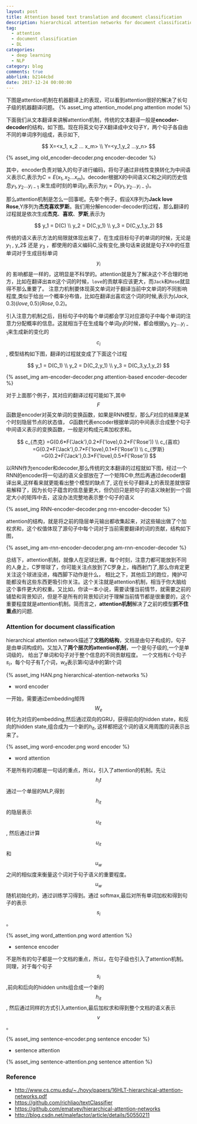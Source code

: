 ```yaml
---
layout: post
title: Attention based text translation and document classification
description: hierarchical attention networks for document classification
tag:
  - attention
  - document classification
  - DL
categories:
  - deep learning
  - NLP
category: blog
comments: true
abbrlink: b2144cbd
date: 2017-12-24 00:00:00
---
```

下图是attention机制在机器翻译上的表现，可以看到attention很好的解决了长句子级的机器翻译问题。
{% asset_img attention_model.png attention model %}


下面我们从文本翻译来讲解attention机制，传统的文本翻译一般是**encoder-decoder**的结构，如下图。现在将英文句子X翻译成中文句子Y，两个句子各自由不同的单词序列组成，表示如下,

$$
X=<x_1, x_2 ... x_m> \\
Y=<y_1,y_2 ...y_n>
$$

{% asset_img old_encoder-decoder.png encoder-decoder %}

其中，encoder负责对输入的句子进行编码，将句子通过非线性变换转化为中间语义表示$C$,表示为$C=E(x_1,x_2...x_m)$。decoder根据X的中间语义$C$和之间的历史信息$y_1, y_2...y_{i-1}$
来生成i时刻的单词$y_i$,表示为$y_i = D(y_1,y_2...y_{i-1})$。

那么attention机制是怎么一回事呢。先举个例子，假设X序列为**Jack love Rose**,Y序列为**杰克喜欢罗斯**。我们用分解encoder-decoder的过程，那么翻译的过程就是依次生成**杰克**、**喜欢**、**罗斯**,表示为

$$
y_1 = D(C) \\
y_2 = D(C,y_1) \\
y_3 = D(C,y_1,y_2)
$$

传统的语义表示方法的局限就体现出来了，在生成目标句子的单词的时候，无论是 $y_1$ , y_2$ 还是 $y_3$ ，都使用的语义编码C,没有变化,换句话来说就是句子X中的任意单词对于生成目标单词$$y_i$$的
影响都是一样的，这明显是不科学的。attention就是为了解决这个不合理的地方，比如在翻译出`喜欢`这个词的时候，`love`的贡献率应该更大，而`Jack`和`Rose`就显得不那么重要了。
注意力机制要体现英文单词对于翻译当前中文单词的不同影响程度,类似于给出一个概率分布值，比如在翻译出喜欢这个词的时候,表示为$(Jack,0.3)(love,0.5)(Rose,0.2)$。

引入注意力机制之后，目标句子中的每个单词都会学习对应源句子中每个单词的注意力分配概率的信息。这就相当于在生成每个单词$y_i$的时候，都会根据$y_1,y_2...y_{i-1}$来生成新的变化的$$c_i$$,
模型结构如下图，翻译的过程就变成了下面这个过程

$$
y_1 = D(C_1) \\
y_2 = D(C_2,y_1) \\
y_3 = D(C_3,y_1,y_2)
$$

{% asset_img am-encoder-decoder.png  attention-based encoder-decoder %}

对于上面那个例子，其对应的翻译过程可能如下,其中$$F$$函数是encoder对英文单词的变换函数，如果是RNN模型，那么$F$对应的结果是某个时刻隐层节点的状态值，
$G$函数代表encoder根据单词的中间表示合成整个句子中间语义表示的变换函数，一般是对构成元素加权求和。

$$
c_{杰克} =G(0.6*F('Jack'),0.2*F('love),0.2*F('Rose')) \\
c_{喜欢} =G(0.2*F('Jack'),0.7*F('love),0.1*F('Rose')) \\
c_{罗斯} =G(0.2*F('Jack'),0.3*F('love),0.5*F('Rose'))
$$

以RNN作为encoder和decoder,那么传统的文本翻译的过程就如下图，经过一个RNN的encoder将一句话的语义全部放在了一个矩阵C中,然后再通过decoder翻译出来,这样看来就更能看出整个模型的缺点了,
这在长句子翻译上的表现差就很容易解释了，因为长句子蕴含的信息量更大，但仍旧只是把句子的语义映射到一个固定大小的矩阵中去，这没办法完整地表示整个句子的语义

{% asset_img RNN-encoder-decoder.png rnn-encoder-decoder %}

attention的结构，就是将之前的隐层单元输出都收集起来，对这些输出做了个加权求和，这个权值体现了源句子中每个词对于当前需要翻译的词的贡献，结构如下图，

{% asset_img am-rnn-encoder-decoder.png am-rnn-encoder-decoder %}


总结下，attention机制，就像人在足球比赛，每个时刻，注意力都可能放到不同的人身上，C罗带球了，你可能关注点放到了C罗身上，梅西射门了,那么你肯定更关注这个球进没进，梅西脚下动作是什么，
相比之下，其他后卫的跑位，掩护可能都没有这些东西更吸引你关注。这个关注就是attention机制，相当于你大脑给这个事件更大的权重。又比如，你读一本小说，需要读懂当前情节，就需要之前的
铺垫和背景知识，但是不是所有的背景知识对于理解当前情节都是很重要的，这个重要程度就是attention机制。简而言之，**attention机制**解决了之前的模型**抓不住重点**的问题.


### Attention for document classification
hierarchical attention network描述了**文档的结构**，文档是由句子构成的，句子是由单词构成的。又加入了**两个层次的attention机制**，一个是句子级的,一个是单词级的，
给出了单词和句子对于整个信息的不同贡献程度。
一个文档有$L$个句子$s_i$，每个句子有$T_i$个词，$w_{it}$表示第i句话中的第t个词

{% asset_img HAN.png hierarchical-atention-networks %}


* word encoder

一开始，需要通过embedding矩阵$$W_e$$转化为对应的embedding,然后通过双向的GRU，获得前向的hidden state，和反向的hidden state,组合成为一个新的$h_{it}$,
这样都把这个词的语义用周围的词表示出来了。

{% asset_img word-encoder.png word encoder %}

* word attention

不是所有的词都是一句话的重点，所以，引入了attention的机制。先让$$h_it$$通过一个单层的MLP,得到$$h_{it}$$的隐层表示$$u_{it}$$,
然后通过计算$$u_{it}$$和$$u_w$$之间的相似度来衡量这个词对于句子语义的重要程度。$$u_w$$随机初始化的，通过训练学习得到。通过
softmax,最后对所有单词加权和得到句子的表示$$s_i$$。

{% asset_img word_attention.png word attention %}

* sentence encoder

不是所有的句子都是一个文档的重点，所以，在句子级也引入了attention机制。同理，对于每个句子$$s_i$$,前向和后向的hidden units组合成一个新的$$h_{it}$$,
然后通过同样的方式引入attention,最后加权求和得到整个文档的语义表示$$v$$。

{% asset_img sentence-encoder.png sentence encoder %}


* sentence attention

{% asset_img sentence-attention.png sentence attention %}

### Reference

* http://www.cs.cmu.edu/~./hovy/papers/16HLT-hierarchical-attention-networks.pdf
* https://github.com/richliao/textClassifier
* https://github.com/ematvey/hierarchical-attention-networks
* http://blog.csdn.net/malefactor/article/details/50550211

